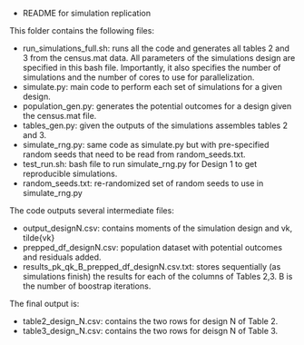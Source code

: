 * README for simulation replication

This folder contains the following files:

- run_simulations_full.sh: runs all the code and generates all tables 2 and 3 from the census.mat data. All parameters of the simulations design are specified in this bash file. Importantly, it also specifies the number of simulations and the number of cores to use for parallelization.
- simulate.py: main code to perform each set of simulations for a given design.
- population_gen.py: generates the potential outcomes for a design given the census.mat file.
- tables_gen.py: given the outputs of the simulations assembles tables 2 and 3.
- simulate_rng.py: same code as simulate.py but with pre-specified random seeds that need to be read from random_seeds.txt.
- test_run.sh: bash file to run simulate_rng.py for Design 1 to get reproducible simulations. 
- random_seeds.txt: re-randomized set of random seeds to use in simulate_rng.py

The code outputs several intermediate files:

- output_designN.csv: contains moments of the simulation design and vk, tilde{vk}
- prepped_df_designN.csv: population dataset with potential outcomes and residuals added.
- results_pk_qk_B_prepped_df_designN.csv.txt: stores sequentially (as simulations finish) the results for each of the columns of Tables 2,3. B is the number of boostrap iterations.

The final output is:

- table2_design_N.csv: contains the two rows for design N of Table 2.
- table3_design_N.csv: contains the two rows for deisgn N of Table 3.
